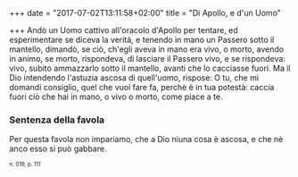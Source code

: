 +++
date = "2017-07-02T13:11:58+02:00"
title = "Di Apollo, e d'un Uomo"

+++
Andò un Uomo cattivo all'oracolo d'Apollo per tentare, ed esperimentare se
diceva la verità, e tenendo in mano un Passero sotto il mantello, dimandò, se
ciò, ch'egli aveva in mano era vivo, o morto, avendo in animo, se morto,
rispondeva, di lasciare il Passero vivo, e se rispondeva: vivo, subito
ammazzarlo sotto il mantello, avanti che lo cacciasse fuori. Ma il Dio
intendendo l'astuzia ascosa di quell'uomo, rispose: O tu, che mi domandi
consiglio, quel che vuoi fare fa, perchè è in tua potestà: caccia fuori ciò che
hai in mano, o vivo o morto, come piace a te.

### Sentenza della favola
Per questa favola non impariamo, che a Dio niuna cosa è ascosa, e che nè anco
esso si può gabbare.

<sub><sub>n. 019, p. 111<sub><sub>

